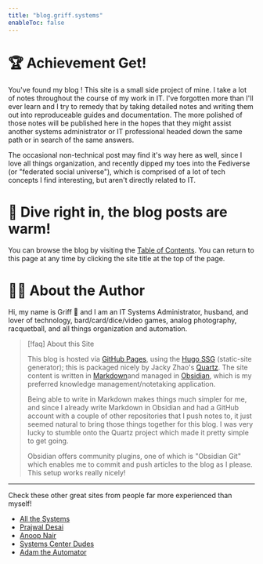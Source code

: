 ```yaml
---
title: "blog.griff.systems"
enableToc: false
---
```


# 🏆 Achievement Get! 
You've found my blog ! This site is a small side project of mine. I take a lot of notes throughout the course of my work in IT. I've forgotten more than I'll ever learn and I try to remedy that by taking detailed notes and writing them out into reproduceable guides and documentation. The more polished of those notes will be published here in the hopes that they might assist another systems administrator or IT professional headed down the same path or in search of the same answers. 

The occasional non-technical post may find it's way here as well, since I love all things organization, and recently dipped my toes into the Fediverse (or "federated social universe"), which is comprised of a lot of tech concepts I find interesting, but aren't directly related to IT.

# 🌊 Dive right in, the blog posts are warm!
You can browse the blog by visiting the [Table of Contents](/toc). You can return to this page at any time by clicking the site title at the top of the page.

# 🙋‍♂️ About the Author
Hi, my name is Griff 👋 and I am an IT Systems Administrator, husband, and lover of technology, bard/card/dice/video games, analog photography, racquetball, and all things organization and automation.

>[!faq]  About this Site  
>  
>This blog is hosted via [GitHub Pages](https://pages.github.com/), using the [Hugo SSG](https://gohugo.io/) (static-site generator); this is packaged nicely by Jacky Zhao's [Quartz](https://quartz.jzhao.xyz/). The site content is written in [Markdown](https://www.markdownguide.org/)and managed in [Obsidian](https://obsidian.md/), which is my preferred knowledge management/notetaking application.
>  
>Being able to write in Markdown makes things much simpler for me, and since I already write Markdown in Obsidian and had a GitHub account with a couple of other repositories that I push notes to, it just seemed natural to bring those things together for this blog. I was very lucky to stumble onto the Quartz project which made it pretty simple to get going. 
>  
>Obsidian offers community plugins, one of which is "Obsidian Git" which enables me to commit and push articles to the blog as I please. This setup works really nicely!

---
Check these other great sites from people far more experienced than myself!
- [All the Systems](http://allthesystems.com/)
- [Prajwal Desai](https://www.prajwaldesai.com/)
- [Anoop Nair](https://www.anoopcnair.com/)
- [Systems Center Dudes](https://www.systemcenterdudes.com/blog/)
- [Adam the Automator](https://adamtheautomator.com/tutorials/)


